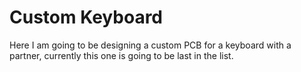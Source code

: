 # Custom Keyboard
Here I am going to be designing a custom PCB for a keyboard with a partner, currently this one is going to be last in the list.
